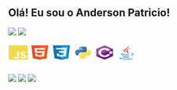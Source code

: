 ## Olá! Eu sou o Anderson Patricio!
<div>
   <img height="180em" src="https://github-readme-stats.vercel.app/api?username=1Patricio&show_icons=true&theme=dark"/>
   <img height="180em" src="https://github-readme-stats.vercel.app/api/top-langs/?username=1Patricio&layout=compact&theme=dark"/>
</div>
<div style="display: inline_block"><br>
  <img align="center" alt="Rafa-Js" height="30" width="40" src="https://raw.githubusercontent.com/devicons/devicon/master/icons/javascript/javascript-plain.svg">
  <img align="center" alt="Rafa-HTML" height="30" width="40" src="https://raw.githubusercontent.com/devicons/devicon/master/icons/html5/html5-original.svg">
  <img align="center" alt="Rafa-CSS" height="30" width="40" src="https://raw.githubusercontent.com/devicons/devicon/master/icons/css3/css3-original.svg">
  <img align="center" alt="Rafa-Python" height="30" width="40" src="https://raw.githubusercontent.com/devicons/devicon/master/icons/python/python-original.svg">
  <img align="center" alt="Rafa-Csharp" height="30" width="40" src="https://raw.githubusercontent.com/devicons/devicon/master/icons/csharp/csharp-original.svg">
  <img align="center" alt="Rafa-Csharp" height="30" width="40" src="https://raw.githubusercontent.com/devicons/devicon/master/icons/java/java-original.svg">
</div>

##

<div>
  
  <a href="https://www.instagram.com/andersongpatricio/" target="_blank"><img src="https://img.shields.io/badge/-Instagram-%23E4405F?style=for-the-badge&logo=instagram&logoColor=white" target="_blank"></a>
  <a href = "mailto:andersongpatricio@hotmail.com"><img src="https://res.cloudinary.com/practicaldev/image/fetch/s--eWsv2Whv--/c_limit%2Cf_auto%2Cfl_progressive%2Cq_auto%2Cw_880/https://img.shields.io/badge/Microsoft_Outlook-0078D4%3Fstyle%3Dfor-the-badge%26logo%3Dmicrosoft-outlook%26logoColor%3Dwhite" target="_blank"></a>
  <a href="https://www.linkedin.com/in/andersongpatricio/" target="_blank"><img src="https://img.shields.io/badge/-LinkedIn-%230077B5?style=for-the-badge&logo=linkedin&logoColor=white" target="_blank"></a> 
</div>

